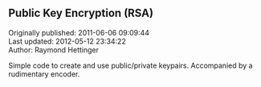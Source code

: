 ## Public Key Encryption (RSA)  
Originally published: 2011-06-06 09:09:44  
Last updated: 2012-05-12 23:34:22  
Author: Raymond Hettinger  
  
Simple code to create and use public/private keypairs.   Accompanied by a rudimentary encoder.
